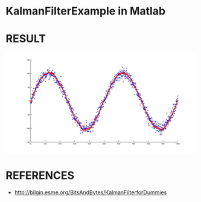 # KalmanFilterExample in Matlab

# RESULT
![](https://github.com/wennycooper/KalmanFilterExample/blob/master/kalman0.jpg)

# REFERENCES
* http://bilgin.esme.org/BitsAndBytes/KalmanFilterforDummies


